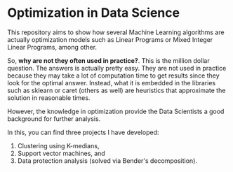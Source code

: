 # Optimization in Data Science

This repository aims to show how several Machine Learning algorithms are actually optimization models such as Linear Programs or Mixed Integer Linear Programs, among other.

So, **why are not they often used in practice?**. This is the million dollar question. The answers is actually pretty easy. They are not used in practice because they may take a lot of computation time to get results since they look for the optimal answer. Instead, what it is embedded in the libraries such as sklearn or caret (others as well) are heuristics that approximate the solution in reasonable times.

However, the knowledge in optimization provide the Data Scientists a good background for further analysis.

In this, you can find three projects I have developed:

1. Clustering using K-medians,
2. Support vector machines, and
3. Data protection analysis (solved via Bender's decomposition).
